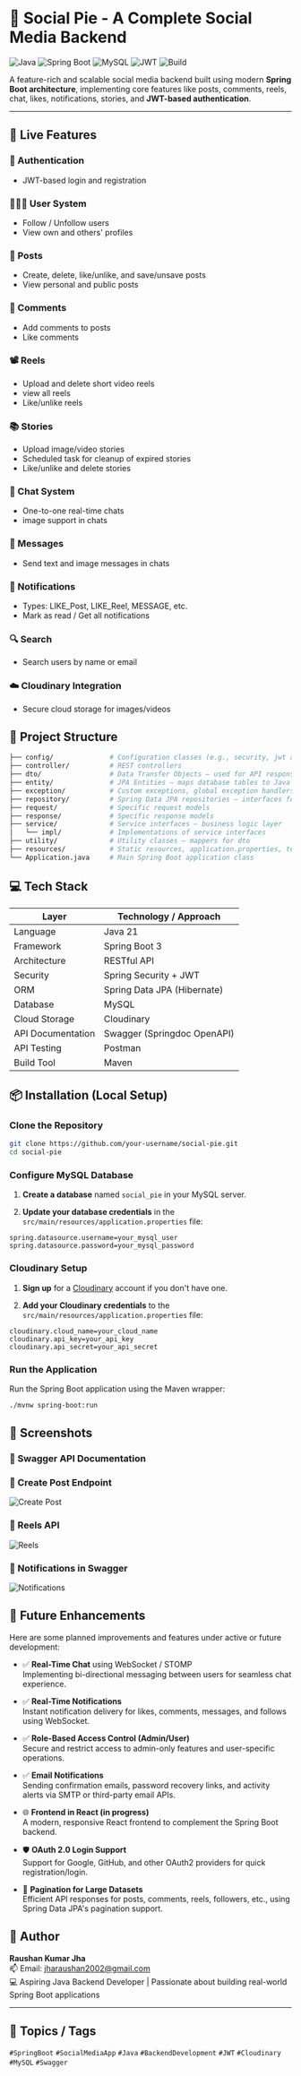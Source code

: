 # 📱 Social Pie - A Complete Social Media Backend

![Java](https://img.shields.io/badge/Java-21-blue)
![Spring Boot](https://img.shields.io/badge/Spring%20Boot-3.2-green)
![MySQL](https://img.shields.io/badge/Database-MySQL-blue)
![JWT](https://img.shields.io/badge/Auth-JWT-orange)
![Build](https://img.shields.io/badge/Build-Maven-blue)

A feature-rich and scalable social media backend built using modern **Spring Boot architecture**, implementing core features like posts, comments, reels, chat, likes, notifications, stories, and **JWT-based authentication**.

---

## 🚀 Live Features

### 🔐 Authentication
- JWT-based login and registration

### 🧑‍🤝‍🧑 User System
- Follow / Unfollow users
- View own and others' profiles

### 📝 Posts
- Create, delete, like/unlike, and save/unsave posts
- View personal and public posts

### 💬 Comments
- Add comments to posts
- Like comments

### 📽️ Reels
- Upload and delete short video reels
- view all reels
- Like/unlike reels

### 📚 Stories
- Upload image/video stories
- Scheduled task for cleanup of expired stories
- Like/unlike and delete stories

### 💬 Chat System
- One-to-one real-time chats
- image support in chats

### 📩 Messages
- Send text and image messages in chats

### 🔔 Notifications
- Types: LIKE_Post, LIKE_Reel, MESSAGE, etc.
- Mark as read / Get all notifications

### 🔍 Search
- Search users by name or email

### ☁️ Cloudinary Integration
- Secure cloud storage for images/videos



## 📂 Project Structure

```bash
├── config/              # Configuration classes (e.g., security, jwt authentication etc)
├── controller/          # REST controllers 
├── dto/                 # Data Transfer Objects – used for API response payloads
├── entity/              # JPA Entities – maps database tables to Java classes
├── exception/           # Custom exceptions, global exception handlers (e.g., @ControllerAdvice)
├── repository/          # Spring Data JPA repositories – interfaces for database operations
├── request/             # Specific request models
├── response/            # Specific response models 
├── service/             # Service interfaces – business logic layer
│   └── impl/            # Implementations of service interfaces
├── utility/             # Utility classes – mappers for dto
├── resources/           # Static resources, application.properties, templates, etc.
└── Application.java     # Main Spring Boot application class
```


## 💻 Tech Stack

| Layer           | Technology / Approach         |
|------------------|-------------------------------|
| Language         | Java 21                       |
| Framework        | Spring Boot 3                 |
| Architecture     | RESTful API                   |
| Security         | Spring Security + JWT         |
| ORM              | Spring Data JPA (Hibernate)   |
| Database         | MySQL                         |
| Cloud Storage    | Cloudinary                    |
| API Documentation| Swagger (Springdoc OpenAPI)   |
| API Testing      | Postman                       |
| Build Tool       | Maven                         |



## 📦 Installation (Local Setup)

### Clone the Repository
```bash
git clone https://github.com/your-username/social-pie.git
cd social-pie
```
### Configure MySQL Database

1. **Create a database** named `social_pie` in your MySQL server.

2. **Update your database credentials** in the `src/main/resources/application.properties` file:

```properties
spring.datasource.username=your_mysql_user
spring.datasource.password=your_mysql_password
```
### Cloudinary Setup

1. **Sign up** for a [Cloudinary](https://cloudinary.com/) account if you don't have one.

2. **Add your Cloudinary credentials** to the `src/main/resources/application.properties` file:

```properties
cloudinary.cloud_name=your_cloud_name
cloudinary.api_key=your_api_key
cloudinary.api_secret=your_api_secret
```

### Run the Application

Run the Spring Boot application using the Maven wrapper:

```bash
./mvnw spring-boot:run
```

## 📸 Screenshots

### 🔹 Swagger API Documentation

### 🔹 Create Post Endpoint
![Create Post](./screenshots/post-api.png)

### 🔹 Reels API
![Reels](./screenshots/reels-endpoint.png)

### 🔹 Notifications in Swagger
![Notifications](./screenshots/notifications-api.png)




## 📘 Future Enhancements

Here are some planned improvements and features under active or future development:

- ✅ **Real-Time Chat** using WebSocket / STOMP  
  Implementing bi-directional messaging between users for seamless chat experience.

- ✅ **Real-Time Notifications**  
  Instant notification delivery for likes, comments, messages, and follows using WebSocket.

- ✅ **Role-Based Access Control (Admin/User)**  
  Secure and restrict access to admin-only features and user-specific operations.

- ✅ **Email Notifications**  
  Sending confirmation emails, password recovery links, and activity alerts via SMTP or third-party email APIs.

- 🌐 **Frontend in React (in progress)**  
  A modern, responsive React frontend to complement the Spring Boot backend.

- 🛡️ **OAuth 2.0 Login Support**  
  Support for Google, GitHub, and other OAuth2 providers for quick registration/login.

- 📄 **Pagination for Large Datasets**  
  Efficient API responses for posts, comments, reels, followers, etc., using Spring Data JPA's pagination support.



## 📧 Author

**Raushan Kumar Jha**  
📫 Email: jharaushan2002@gmail.com  
💻 Aspiring Java Backend Developer | Passionate about building real-world Spring Boot applications

---

## 🔖 Topics / Tags

`#SpringBoot` `#SocialMediaApp` `#Java` `#BackendDevelopment` `#JWT` `#Cloudinary` `#MySQL` `#Swagger`


